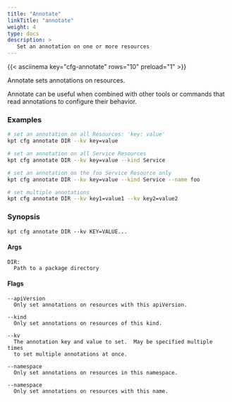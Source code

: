 ```yaml
---
title: "Annotate"
linkTitle: "annotate"
weight: 4
type: docs
description: >
   Set an annotation on one or more resources
---
```

<!--mdtogo:Short
    Set an annotation on one or more resources
-->

{{< asciinema key="cfg-annotate" rows="10" preload="1" >}}

Annotate sets annotations on resources.

Annotate can be useful when combined with other tools or commands that
read annotations to configure their behavior.

### Examples
<!--mdtogo:Examples-->
```sh
# set an annotation on all Resources: 'key: value'
kpt cfg annotate DIR --kv key=value
```

```sh
# set an annotation on all Service Resources
kpt cfg annotate DIR --kv key=value --kind Service
```

```sh
# set an annotation on the foo Service Resource only
kpt cfg annotate DIR --kv key=value --kind Service --name foo
```

```sh
# set multiple annotations
kpt cfg annotate DIR --kv key1=value1 --kv key2=value2
```
<!--mdtogo-->

### Synopsis
<!--mdtogo:Long-->
    kpt cfg annotate DIR --kv KEY=VALUE...

#### Args

    DIR:
      Path to a package directory

#### Flags

    --apiVersion
      Only set annotations on resources with this apiVersion.

    --kind
      Only set annotations on resources of this kind.

    --kv
      The annotation key and value to set.  May be specified multiple times
      to set multiple annotations at once.

    --namespace
      Only set annotations on resources in this namespace.

    --namespace
      Only set annotations on resources with this name.
<!--mdtogo-->
